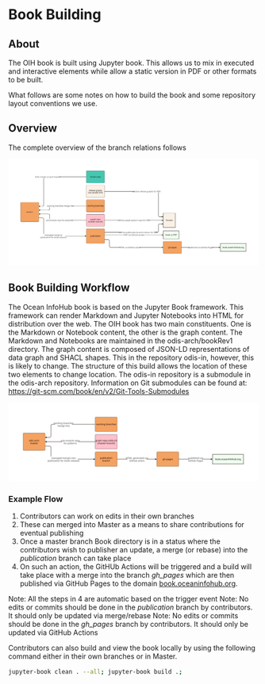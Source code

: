 # Book Building

## About

The OIH book is built using Jupyter book.  This allows us to mix in executed and 
interactive elements while allow a static version in PDF or other formats to be built.

What follows are some notes on how to build the book and some repository layout 
conventions we use.  

## Overview

The complete overview of the branch relations follows

![overview](./images/branches.svg)

## Book Building Workflow

The Ocean InfoHub book is based on the Jupyter Book framework.  This framework can render Markdown 
and Jupyter Notebooks into HTML for distribution over the web.  The OIH book has two main 
constituents. One is the Markdown or Notebook content, the other is the graph content.  The Markdown
and Notebooks are maintained in the odis-arch/bookRev1 directory.  The graph content
is composed of JSON-LD representations of data graph and SHACL shapes.  This in the repository 
odis-in, however, this is likely to change.  The structure of this build allows the location of these 
two elements to change location.  The odis-in repository is a submodule in the odis-arch repository.
Information on Git submodules can be found at: https://git-scm.com/book/en/v2/Git-Tools-Submodules


![book only](./images/bookBuilding.svg)

### Example Flow

1) Contributors can work on edits in their own branches
2) These can merged into Master as a means to share contributions for eventual publishing
3) Once a master branch Book directory is in a status where the contributors wish to publisher an update, 
   a merge (or rebase) into the _publication_ branch can take place
4) On such an action, the GitHUb Actions will be triggered and a build will take place with a merge
   into the branch _gh_pages_ which are then published via GitHub Pages to the domain [book.oceaninfohub.org](book.oceaninfohub.org).

Note:  All the steps in 4 are automatic based on the trigger event
Note:  No edits or commits should be done in the _publication_ branch by contributors.  It should only be updated via merge/rebase
Note:  No edits or commits should be done in the _gh_pages_ branch by contributors.  It should only be updated via GitHub Actions

Contributors can also build and view the book locally by using the following command either in their own
branches or in Master.  

```bash
jupyter-book clean . --all; jupyter-book build .;
```


